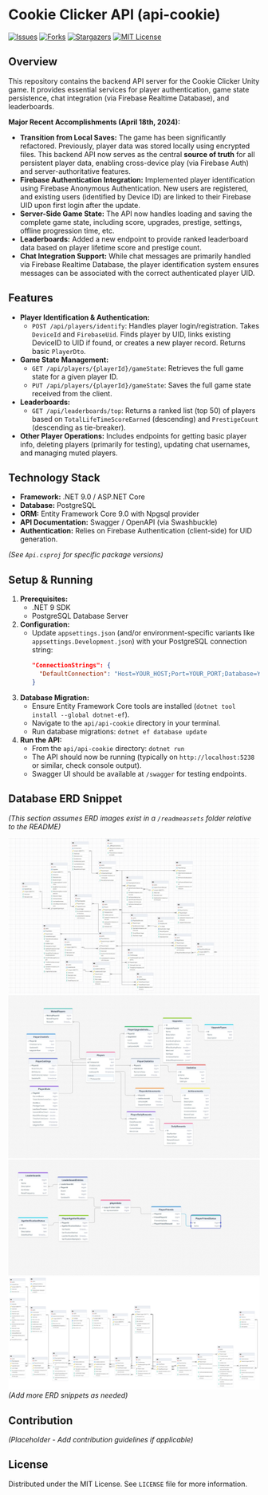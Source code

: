 # Cookie Clicker API (api-cookie)

[![Issues][issues-shield]][issues-url]
[![Forks][forks-shield]][forks-url]
[![Stargazers][stars-shield]][stars-url]
[![MIT License][license-shield]][license-url]

## Overview

This repository contains the backend API server for the Cookie Clicker Unity game. It provides essential services for player authentication, game state persistence, chat integration (via Firebase Realtime Database), and leaderboards.

**Major Recent Accomplishments (April 18th, 2024):**

*   **Transition from Local Saves:** The game has been significantly refactored. Previously, player data was stored locally using encrypted files. This backend API now serves as the central **source of truth** for all persistent player data, enabling cross-device play (via Firebase Auth) and server-authoritative features.
*   **Firebase Authentication Integration:** Implemented player identification using Firebase Anonymous Authentication. New users are registered, and existing users (identified by Device ID) are linked to their Firebase UID upon first login after the update.
*   **Server-Side Game State:** The API now handles loading and saving the complete game state, including score, upgrades, prestige, settings, offline progression time, etc.
*   **Leaderboards:** Added a new endpoint to provide ranked leaderboard data based on player lifetime score and prestige count.
*   **Chat Integration Support:** While chat messages are primarily handled via Firebase Realtime Database, the player identification system ensures messages can be associated with the correct authenticated player UID.

## Features

*   **Player Identification & Authentication:**
    *   `POST /api/players/identify`: Handles player login/registration. Takes `DeviceId` and `FirebaseUid`. Finds player by UID, links existing DeviceID to UID if found, or creates a new player record. Returns basic `PlayerDto`.
*   **Game State Management:**
    *   `GET /api/players/{playerId}/gameState`: Retrieves the full game state for a given player ID.
    *   `PUT /api/players/{playerId}/gameState`: Saves the full game state received from the client.
*   **Leaderboards:**
    *   `GET /api/leaderboards/top`: Returns a ranked list (top 50) of players based on `TotalLifeTimeScoreEarned` (descending) and `PrestigeCount` (descending as tie-breaker).
*   **Other Player Operations:** Includes endpoints for getting basic player info, deleting players (primarily for testing), updating chat usernames, and managing muted players.

## Technology Stack

*   **Framework:** .NET 9.0 / ASP.NET Core
*   **Database:** PostgreSQL
*   **ORM:** Entity Framework Core 9.0 with Npgsql provider
*   **API Documentation:** Swagger / OpenAPI (via Swashbuckle)
*   **Authentication:** Relies on Firebase Authentication (client-side) for UID generation.

*(See `Api.csproj` for specific package versions)*

## Setup & Running

1.  **Prerequisites:**
    *   .NET 9 SDK
    *   PostgreSQL Database Server
2.  **Configuration:**
    *   Update `appsettings.json` (and/or environment-specific variants like `appsettings.Development.json`) with your PostgreSQL connection string:
        ```json
        "ConnectionStrings": {
          "DefaultConnection": "Host=YOUR_HOST;Port=YOUR_PORT;Database=YOUR_DB_NAME;Username=YOUR_USER;Password=YOUR_PASSWORD;"
        }
        ```
3.  **Database Migration:**
    *   Ensure Entity Framework Core tools are installed (`dotnet tool install --global dotnet-ef`).
    *   Navigate to the `api/api-cookie` directory in your terminal.
    *   Run database migrations: `dotnet ef database update`
4.  **Run the API:**
    *   From the `api/api-cookie` directory: `dotnet run`
    *   The API should now be running (typically on `http://localhost:5238` or similar, check console output).
    *   Swagger UI should be available at `/swagger` for testing endpoints.

## Database ERD Snippet

*(This section assumes ERD images exist in a `/readmeassets` folder relative to the README)*

![erd](./readmeassets/erd.jpg)
![erd](./readmeassets/erd1.jpg)
![erd](./readmeassets/erd2.jpg)
![erd](./readmeassets/erdpgadmin.png)
*(Add more ERD snippets as needed)*

## Contribution

*(Placeholder - Add contribution guidelines if applicable)*

## License

Distributed under the MIT License. See `LICENSE` file for more information.

[issues-shield]: https://img.shields.io/github/issues/Tanner253/api-cookie.svg?style=for-the-badge
[issues-url]: https://github.com/Tanner253/api-cookie/issues
[forks-shield]: https://img.shields.io/github/forks/Tanner253/api-cookie.svg?style=for-the-badge
[forks-url]: https://github.com/Tanner253/api-cookie/network/members
[stars-shield]: https://img.shields.io/github/stars/Tanner253/api-cookie.svg?style=for-the-badge
[stars-url]: https://github.com/Tanner253/api-cookie/stargazers
[license-shield]: https://img.shields.io/github/license/Tanner253/api-cookie.svg?style=for-the-badge
[license-url]: https://github.com/Tanner253/api-cookie/blob/main/LICENSE 